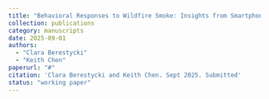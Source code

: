 ```yaml
---
title: "Behavioral Responses to Wildfire Smoke: Insights from Smartphone Location Data"
collection: publications
category: manuscripts
date: 2025-09-01
authors:
  - "Clara Berestycki"
  - "Keith Chen"
paperurl: "#"
citation: 'Clara Berestycki and Keith Chen. Sept 2025. Submitted'
status: "working paper"
---
```

